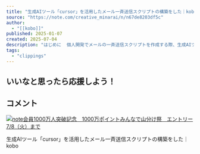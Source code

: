 ```yaml
---
title: "生成AIツール「cursor」を活用したメール一斉送信スクリプトの構築をした｜kobo"
source: "https://note.com/creative_minarai/n/n67de8203df5c"
author:
  - "[[kobo]]"
published: 2025-01-07
created: 2025-07-04
description: "はじめに  個人開発でメールの一斉送信スクリプトを作成する際、生成AIツール「cursor」のコンポーザー機能を試してみました。思いのほか優秀で、スクリプトの骨格が素早く整い、作業効率が大幅に向上。  cursorのコンポーザー機能とは  cursorには、コード補完だけでなく、コンポーザー機能と呼ばれる強力なツールがあります。これは、必要なコードの要素を提案・組み立てしてくれるもので、たとえばメール送信処理の段階的な記述を一度に提示してくれるため、細切れのコピペが不要になります。   右側がAIエージェントとのやりとり コンポーザー機能の魅力    手間の削減 スクリプトを書いている"
tags:
  - "clippings"
---
```

## いいなと思ったら応援しよう！

## コメント

[![note会員1000万人突破記念　1000万ポイントみんなで山分け祭　エントリー7/8（火）まで](https://assets.st-note.com/poc-image/manual/production/20250623_1000_top_notedetail.jpg?width=620&dpr=2)](https://note.com/info/n/ncceb4a6506fc)

生成AIツール「cursor」を活用したメール一斉送信スクリプトの構築をした｜kobo